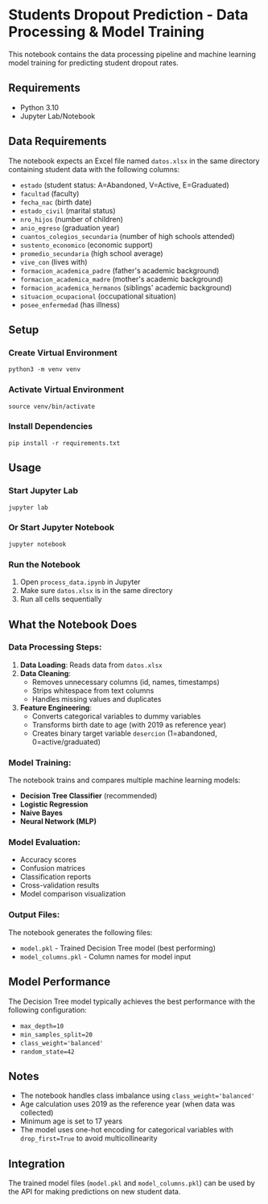# Students Dropout Prediction - Data Processing & Model Training

This notebook contains the data processing pipeline and machine learning model training for predicting student dropout rates.

## Requirements

- Python 3.10
- Jupyter Lab/Notebook

## Data Requirements

The notebook expects an Excel file named `datos.xlsx` in the same directory containing student data with the following columns:

- `estado` (student status: A=Abandoned, V=Active, E=Graduated)
- `facultad` (faculty)
- `fecha_nac` (birth date)
- `estado_civil` (marital status)
- `nro_hijos` (number of children)
- `anio_egreso` (graduation year)
- `cuantos_colegios_secundaria` (number of high schools attended)
- `sustento_economico` (economic support)
- `promedio_secundaria` (high school average)
- `vive_con` (lives with)
- `formacion_academica_padre` (father's academic background)
- `formacion_academica_madre` (mother's academic background)
- `formacion_academica_hermanos` (siblings' academic background)
- `situacion_ocupacional` (occupational situation)
- `posee_enfermedad` (has illness)

## Setup

### Create Virtual Environment

```shell
python3 -m venv venv
```

### Activate Virtual Environment

```shell
source venv/bin/activate
```

### Install Dependencies

```shell
pip install -r requirements.txt
```

## Usage

### Start Jupyter Lab

```shell
jupyter lab
```

### Or Start Jupyter Notebook

```shell
jupyter notebook
```

### Run the Notebook

1. Open `process_data.ipynb` in Jupyter
2. Make sure `datos.xlsx` is in the same directory
3. Run all cells sequentially

## What the Notebook Does

### Data Processing Steps:

1. **Data Loading**: Reads data from `datos.xlsx`
2. **Data Cleaning**: 
   - Removes unnecessary columns (id, names, timestamps)
   - Strips whitespace from text columns
   - Handles missing values and duplicates
3. **Feature Engineering**:
   - Converts categorical variables to dummy variables
   - Transforms birth date to age (with 2019 as reference year)
   - Creates binary target variable `desercion` (1=abandoned, 0=active/graduated)

### Model Training:

The notebook trains and compares multiple machine learning models:

- **Decision Tree Classifier** (recommended)
- **Logistic Regression**
- **Naive Bayes**
- **Neural Network (MLP)**

### Model Evaluation:

- Accuracy scores
- Confusion matrices
- Classification reports
- Cross-validation results
- Model comparison visualization

### Output Files:

The notebook generates the following files:

- `model.pkl` - Trained Decision Tree model (best performing)
- `model_columns.pkl` - Column names for model input

## Model Performance

The Decision Tree model typically achieves the best performance with the following configuration:
- `max_depth=10`
- `min_samples_split=20`
- `class_weight='balanced'`
- `random_state=42`

## Notes

- The notebook handles class imbalance using `class_weight='balanced'`
- Age calculation uses 2019 as the reference year (when data was collected)
- Minimum age is set to 17 years
- The model uses one-hot encoding for categorical variables with `drop_first=True` to avoid multicollinearity

## Integration

The trained model files (`model.pkl` and `model_columns.pkl`) can be used by the API for making predictions on new student data.